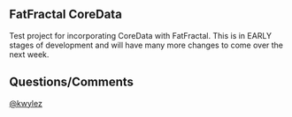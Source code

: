 ## FatFractal CoreData

Test project for incorporating CoreData with FatFractal. This is in EARLY stages of development and will have many more changes to come over the next week.

## Questions/Comments

[@kwylez](http://twitter.com/kwylez)
